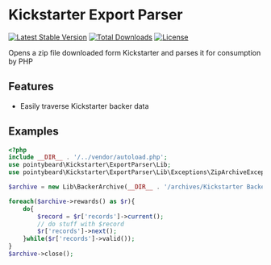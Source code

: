 Kickstarter Export Parser
===========

[![Latest Stable Version](https://poser.pugx.org/pointybeard/kickstarter-export-parser/v/stable)](https://packagist.org/packages/pointybeard/kickstarter-export-parser) [![Total Downloads](https://poser.pugx.org/pointybeard/kickstarter-export-parser/downloads)](https://packagist.org/packages/pointybeard/kickstarter-export-parser) [![License](https://poser.pugx.org/pointybeard/kickstarter-export-parser/license)](https://packagist.org/packages/pointybeard/kickstarter-export-parser)

Opens a zip file downloaded form Kickstarter and parses it for consumption by PHP

## Features

 * Easily traverse Kickstarter backer data

## Examples

```php
<?php
include __DIR__ . '/../vendor/autoload.php';
use pointybeard\Kickstarter\ExportParser\Lib;
use pointybeard\Kickstarter\ExportParser\Lib\Exceptions\ZipArchiveException;

$archive = new Lib\BackerArchive(__DIR__ . '/archives/Kickstarter Backer Report - All Rewards - Aug 18 07am.zip');

foreach($archive->rewards() as $r){
	do{
		$record = $r['records']->current();
		// do stuff with $record
		$r['records']->next();
	}while($r['records']->valid());
}
$archive->close();
```
